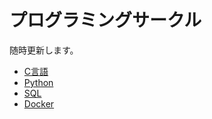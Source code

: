 # プログラミングサークル

随時更新します。

- [C言語](https://github.com/kiryu-3/prosa/tree/main/C)  
- [Python](https://github.com/kiryu-3/prosa/tree/main/docs)  
- [SQL](https://github.com/kiryu-3/prosa/tree/main/SQL)
- [Docker](https://github.com/kiryu-3/prosa/tree/main/Docker)

